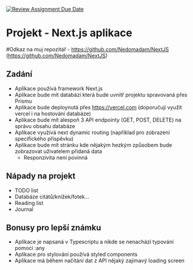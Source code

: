 [![Review Assignment Due Date](https://classroom.github.com/assets/deadline-readme-button-24ddc0f5d75046c5622901739e7c5dd533143b0c8e959d652212380cedb1ea36.svg)](https://classroom.github.com/a/aBDQZWX5)
# Projekt - Next.js aplikace

#Odkaz na muj repozitář - https://github.com/Nedomadam/NextJS (https://github.com/Nedomadam/NextJS)

## Zadání
- Aplikace používá framework Next.js
- Aplikace bude mít databázi která bude uvnitř projektu spravovaná přes Prismu
- Aplikace bude deploynutá přes https://vercel.com (doporučuji využít vercel i na hostování databáze)
- Aplikace bude mít alespoň 3 API endpointy (GET, POST, DELETE) na správu obsahu databáze
- Aplikace využívá next dynamic routing (například pro zobrazení specifického příspěvku)
- Aplikace bude mít stránku kde nějakým hezkým způsobem bude zobrazovat uživatelem přidaná data
  - Responzivita není povinná

 ## Nápady na projekt
 - TODO list
 - Databáze citátů/knížek/fotek...
 - Reading list
 - Journal

## Bonusy pro lepší známku
- Aplikace je napsaná v Typescriptu a nikde se nenachází typování pomocí :any
- Aplikace pro stylování používá styled components
- Aplikace má během načítání dat z API nějaký zajímavý loading screen
